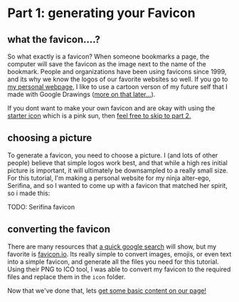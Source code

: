 # Part 1: generating your Favicon

## what the favicon....?
So what exactly is a favicon? When someone bookmarks a page, the computer will save the favicon as the image next to the name of the bookmark. People and organizations have been using favicons since 1999, and its why we know the logos of our favorite websites so well. If you go to [my personal webpage](https://ifueko.com), I like to use a cartoon verson of my future self that I made with Google Drawings ([more on that later...](3.Easy_Graphics)).


If you dont want to make your own favicon and are okay with using the [starter icon](../starter_template/icon/favicon.ico) which is a pink sun, then [feel free to skip to part 2.](2.Basic_Structure_And_Content)

## choosing a picture
To generate a favicon, you need to choose a picture. I (and lots of other people) believe that simple logos work best, and that while a high res initial picture is important, it will ultimately be downsampled to a really small size. For this tutorial, I'm making a personal website for my ninja alter-ego, Serifina, and so I wanted to come up with a favicon that matched her spirit, so i made this:


TODO: Serifina favicon

## converting the favicon
There are many resources that [a quick google search](https://www.google.com/search?q=favicon+generators+free) will show, but my favorite is [favicon.io](https://favicon.io/). Its really simple to convert images, emojis, or even text into a simple favicon, and generate all the files you need for this tutorial. Using their PNG to ICO tool, I was able to convert my favicon to the required files and replace them in the `icon` folder.

Now that we've done that, lets [get some basic content on our page!](2.Basic_Structure_And_Content)
